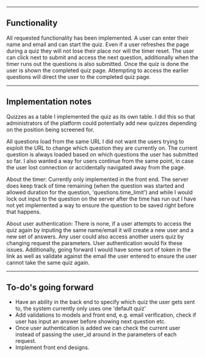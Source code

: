 ------------------------------------------------------
Functionality
------------------------------------------------------

  All requested functionality has been implemented. A user can enter their name and email and can start the quiz. Even if a user refreshes the page during a quiz they will not lose their place nor will the timer reset. The user can click next to submit and access the next question, additionally when the timer runs out the questions is also submitted. Once the quiz is done the user is shown the completed quiz page. Attempting to access the earlier questions will direct the user to the completed quiz page.


------------------------------------------------------
Implementation notes
------------------------------------------------------

  Quizzes as a table
    I implemented the quiz as its own table. I did this so that administrators of the platform could potentially add new quizzes depending on the position being screened for.

  All questions load from the same URL
    I did not want the users trying to exploit the URL to change which question they are currently on. The current question is always loaded based on which questions the user has submitted so far. I also wanted a way for users continue from the same point, in case the user lost connection or accidentally navigated away from the page.

  About the timer:
    Currently only implemented in the front end. The server does keep track of time remaining (when the question was started and allowed duration for the question, 'questions.time_limit') and while I would lock out input to the question on the server after the time has run out I have not yet implemented a way to ensure the question to be saved right before that happens.

  About user authentication:
    There is none, if a user attempts to access the quiz again by inputing the same name/email it will create a new user and a new set of answers. Any user could also access another users quiz by changing request the parameters. User authentication would fix these issues. Additionally, going forward I would have some sort of token in the link as well as validate against the email the user entered to ensure the user cannot take the same quiz again.


------------------------------------------------------
To-do's going forward
------------------------------------------------------

  - Have an ability in the back end to specify which quiz the user gets sent to, the system currently only uses one 'default quiz'
  - Add validations to models and front end, e.g. email verification, check if user has input an answer before showing next question etc.
  - Once user authentication is added we can check the current user instead of passing the user_id around in the parameters of each request.
  - Implement front end designs.


